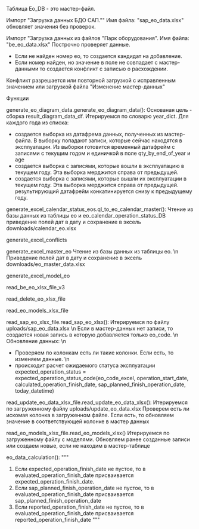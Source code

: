 Таблица Eo_DB - это мастер-файл.

Импорт "Загрузка данных БДО САП."" Имя файла: "sap_eo_data.xlsx" обновляет значения без проверок.

Импорт "Загрузка данных из файлов "Парк оборудования". Имя файла: "be_eo_data.xlsx" Построчно проверяет данные. 
- Если не найден номер ео, то создается кандидат на добавление.
- Если номер найден, но значение в поле не совпадает с мастер-данными то создается конфликт с записью о расхождении.

Конфликт разрешается или повторной загрузкой с исправленным значением или загрузкой файла "Изменение мастер-данных"

Функции



generate_eo_diagram_data.generate_eo_diagram_data():
Основаная цель - сборка result_diagram_data_df.
Итерируемся по словарю year_dict.
Для каждого года из списка:
  - создается выборка из датафрема данных, полученных из мастер-файла. В выборку попадают записи, которые сейчас находятся в эксплуатации.
  Из выборки готовится временный датафрейм с записями с текущим годом и единичкой в поле qty_by_end_of_year и age
  - создается выборка с записями, которые вошли в эксплуатацию в текущем году. Эта выборка мерджится справа от предыдущей.
  - создается выборка с записями, которые вышли их эксплуатации в текущем году. Эта выборка мерджится справа от предыдущей.
  результирующий датафрейм конкатинируется снизу к предыдущему году.


generate_excel_calendar_status_eos.ql_to_eo_calendar_master():
Чтение из базы данных из таблицы ео и eo_calendar_operation_status_DB 
приведение полей дат в дату и сохранение в эксель downloads/calendar_eo.xlsx


generate_excel_conflicts

generate_excel_master_eo
Чтение из базы данных из таблицы ео. \n 
Приведение полей дат в дату и сохранение в эксель downloads/eo_master_data.xlsx

generate_excel_model_eo


read_be_eo_xlsx_file_v3


read_delete_eo_xlsx_file

read_eo_models_xlsx_file

read_sap_eo_xlsx_file.read_sap_eo_xlsx():
Итерируемся по файлу uploads/sap_eo_data.xlsx \n
  Если в мастер-данных нет записи, то создается новая запись в которую добавляется только eo_code. \n
  Обновление данных: \n
   - Проверяем по колонкам есть ли такие колонки. Если есть, то изменяем данные. \n
   - происходит расчет ожидаемого статуса эксплуатации expected_operation_status = expected_operation_status_code(eo_code_excel, operation_start_date, calculated_operation_finish_date, sap_planned_finish_operation_date, today_datetime)



read_update_eo_data_xlsx_file.read_update_eo_data_xlsx(): 
Итерируемся по загруженному файлу uploads/update_eo_data.xlsx
Проверем есть ли искомая колонка в загруженном файле.
Если есть, то обновляем значение в соответствующей колонке в мастер данных

read_eo_models_xlsx_file.read_eo_models_xlsx()
Итерируемся по загруженному файлу с моделями.
Обновляем ранее созданные записи или создаем новые, если не находим в мастер-таблице


eo_data_calculation():
  """
  1. Если expected_operation_finish_date не пустое, то в evaluated_operation_finish_date присваивается expected_operation_finish_date.
  2. Если sap_planned_finish_operation_date не пустое, то в evaluated_operation_finish_date присваивается sap_planned_finish_operation_date
  3. Если reported_operation_finish_date не пустое, то в evaluated_operation_finish_date присваивается reported_operation_finish_date
  """